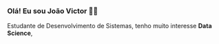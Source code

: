 ### Olá! Eu sou João Victor 👋🏻

Estudante de Desenvolvimento de Sistemas, tenho muito interesse **Data Science**, 
